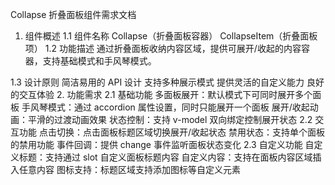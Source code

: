 Collapse 折叠面板组件需求文档

1. 组件概述
   1.1 组件名称
   Collapse（折叠面板容器）
   CollapseItem（折叠面板项）
   1.2 功能描述
   通过折叠面板收纳内容区域，提供可展开/收起的内容容器，支持基础模式和手风琴模式。

1.3 设计原则
简洁易用的 API 设计
支持多种展示模式
提供灵活的自定义能力
良好的交互体验 2. 功能需求
2.1 基础功能
多面板展开：默认模式下可同时展开多个面板
手风琴模式：通过 accordion 属性设置，同时只能展开一个面板
展开/收起动画：平滑的过渡动画效果
状态控制：支持 v-model 双向绑定控制展开状态
2.2 交互功能
点击切换：点击面板标题区域切换展开/收起状态
禁用状态：支持单个面板的禁用功能
事件回调：提供 change 事件监听面板状态变化
2.3 自定义功能
自定义标题：支持通过 slot 自定义面板标题内容
自定义内容：支持在面板内容区域插入任意内容
图标支持：标题区域支持添加图标等自定义元素
